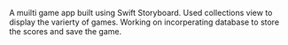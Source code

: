A muilti game app built using Swift Storyboard. 
Used collections view to display the varierty of games.
Working on incorperating database to store the scores and save the game. 
